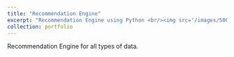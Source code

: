 ```yaml
---
title: "Recommendation Engine"
excerpt: "Recommendation Engine using Python <br/><img src='/images/500x300.png'>"
collection: portfolio
---
```


Recommendation Engine for all types of data. 


